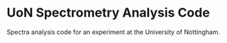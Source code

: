 # UoN Spectrometry Analysis Code

Spectra analysis code for an experiment at the University of Nottingham.
